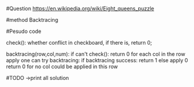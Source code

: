 #Question 
https://en.wikipedia.org/wiki/Eight_queens_puzzle

#method
Backtracing

#Pesudo code

check(): whether conflict in checkboard, if there is, return 0;

backtracing(row,col,num):
	if can't check():
		return 0
	for each col in the row
		apply one can try backtracing:
		if backtracing success:
			return 1
		else
			apply 0
	return 0 for no col could be applied in this row

#TODO
->print all solution
